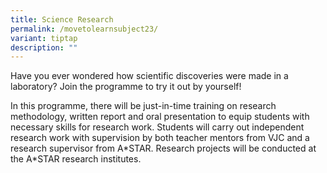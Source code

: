 ```yaml
---
title: Science Research
permalink: /movetolearnsubject23/
variant: tiptap
description: ""
---
```

<p>Have you ever wondered how scientific discoveries were made in a laboratory? Join the programme to try it out by yourself!</p><p></p><p>In this programme, there will be just-in-time training on research methodology, written report and oral presentation to equip students with necessary skills for research work. Students will carry out independent research work with supervision by both teacher mentors from VJC and a research supervisor from A*STAR. Research projects will be conducted at the A*STAR research institutes.</p><p><br></p>